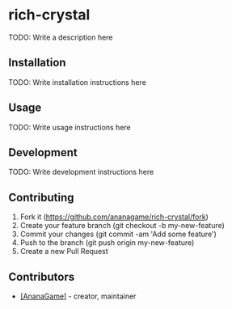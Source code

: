 # rich-crystal

TODO: Write a description here

## Installation

TODO: Write installation instructions here

## Usage

TODO: Write usage instructions here

## Development

TODO: Write development instructions here

## Contributing

1. Fork it (https://github.com/ananagame/rich-crystal/fork)
2. Create your feature branch (git checkout -b my-new-feature)
3. Commit your changes (git commit -am 'Add some feature')
4. Push to the branch (git push origin my-new-feature)
5. Create a new Pull Request

## Contributors

- [[AnanaGame]](https://github.com/ananagame) - creator, maintainer
